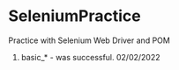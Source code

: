 # SeleniumPractice
Practice with Selenium Web Driver and POM

1. basic_* - was successful. 02/02/2022
